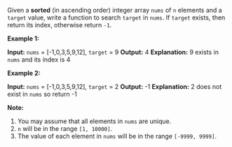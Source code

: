
Given a  **sorted**  (in ascending order) integer array  `nums`  of  `n`  elements and a  `target`  value, write a function to search  `target`  in  `nums`. If  `target`  exists, then return its index, otherwise return  `-1`.

  
**Example 1:**

**Input:** `nums` = [-1,0,3,5,9,12], `target` = 9
**Output:** 4
**Explanation:** 9 exists in `nums` and its index is 4

**Example 2:**

**Input:** `nums` = [-1,0,3,5,9,12], `target` = 2
**Output:** -1
**Explanation:** 2 does not exist in `nums` so return -1

**Note:**

1.  You may assume that all elements in  `nums`  are unique.
2.  `n`  will be in the range  `[1, 10000]`.
3.  The value of each element in  `nums`  will be in the range  `[-9999, 9999]`.
